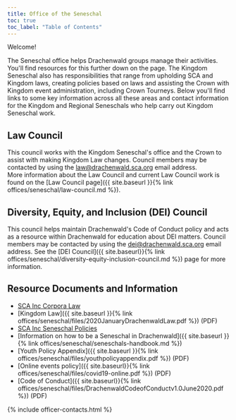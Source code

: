 ```yaml
---
title: Office of the Seneschal
toc: true
toc_label: "Table of Contents"
---
```


Welcome! 

The Seneschal office helps Drachenwald groups manage their activities.  You'll find resources for this further down on the page.  The Kingdom Seneschal also has responsibilities that range from upholding SCA and Kingdom laws, creating policies based on laws and assisting the Crown with Kingdom event administration, including Crown Tourneys. Below you'll find links to some key information across all these areas and contact information for the Kingdom and Regional Seneschals who help carry out Kingdom Seneschal work.  

## Law Council
This council works with the Kingdom Seneschal's office and the Crown to assist with making Kingdom Law changes.  Council members may be contacted by using the law@drachenwald.sca.org email address.  
More information about the Law Council and current Law Council work is found on the [Law Council page]({{ site.baseurl }}{% link offices/seneschal/law-council.md %}).  

## Diversity, Equity, and Inclusion (DEI) Council
This council helps maintain Drachenwald's Code of Conduct policy and acts as a resource within Drachenwald for education about DEI matters.  Council members may be contacted by using the dei@drachenwald.sca.org email address.  See the [DEI Council]({{ site.baseurl}}{% link offices/seneschal/diversity-equity-inclusion-council.md %}) page for more information. 

## Resource Documents and Information

* [SCA Inc Corpora Law](https://www.sca.org/wp-content/uploads/2019/12/govdocs.pdf)
* [Kingdom Law]({{ site.baseurl }}{% link offices/seneschal/files/2020JanuaryDrachenwaldLaw.pdf %}) (PDF)
* [SCA Inc Seneschal Policies](https://www.sca.org/resources/document-library/)
* [Information on how to be a Seneschal in Drachenwald]({{ site.baseurl }}{% link offices/seneschal/seneschals-handbook.md %})
* [Youth Policy Appendix]({{ site.baseurl }}{% link offices/seneschal/files/youthpolicyappendix.pdf %}) (PDF)
* [Online events policy]({{ site.baseurl}}{% link offices/seneschal/files/covid19-online.pdf %}) (PDF)
* [Code of Conduct]({{ site.baseurl}}{% link offices/seneschal/files/DrachenwaldCodeofConductv1.0June2020.pdf %}) (PDF)


{% include officer-contacts.html %}
